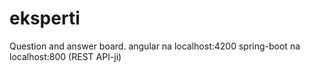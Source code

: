 # eksperti
Question and answer board.
angular na localhost:4200
spring-boot na localhost:800 (REST API-ji)


